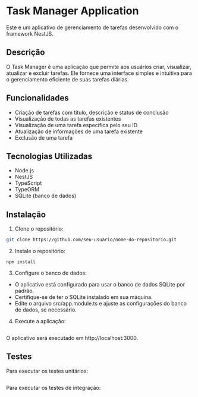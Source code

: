 # Task Manager Application

Este é um aplicativo de gerenciamento de tarefas desenvolvido com o framework NestJS.

## Descrição

O Task Manager é uma aplicação que permite aos usuários criar, visualizar, atualizar e excluir tarefas. Ele fornece uma interface simples e intuitiva para o gerenciamento eficiente de suas tarefas diárias.

## Funcionalidades

- Criação de tarefas com título, descrição e status de conclusão
- Visualização de todas as tarefas existentes
- Visualização de uma tarefa específica pelo seu ID
- Atualização de informações de uma tarefa existente
- Exclusão de uma tarefa

## Tecnologias Utilizadas

- Node.js
- NestJS
- TypeScript
- TypeORM
- SQLite (banco de dados)

## Instalação

1. Clone o repositório:

```bash
git clone https://github.com/seu-usuario/nome-do-repositorio.git
```

2. Instale o repositório:

``` cd nome-do-repositorio
npm install
```

3. Configure o banco de dados:

- O aplicativo está configurado para usar o banco de dados SQLite por padrão.
- Certifique-se de ter o SQLite instalado em sua máquina.
- Edite o arquivo src/app.module.ts e ajuste as configurações do banco de dados, se necessário.

4. Execute a aplicação:

``` npm run start:dev
```
O aplicativo será executado em http://localhost:3000.

## Testes
Para executar os testes unitários:

``` npm run start:dev
```
Para executar os testes de integração:

``` npm run test:e2e
```
